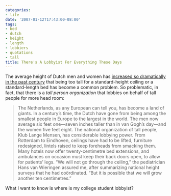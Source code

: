 ```yaml
---
categories:
- life
date: '2007-01-12T17:43:00-08:00'
tags:
- bed
- dutch
- height
- length
- lobbiers
- quotations
- tall
title: There's A Lobbyist For Everything These Days
---
```


The average height of Dutch men and women has [increased so dramatically in the past century](https://www.newyorker.com/fact/content/articles/040405fa_fact?040405fa_fact) that being too tall for a standard-height ceiling or a standard-length bed has become a common problem. So problematic, in fact, that there is a *tall person organization* that lobbies on behalf of tall people for more head room:

>The Netherlands, as any European can tell you, has become a land of giants. In a century’s time, the Dutch have gone from being among the smallest people in Europe to the largest in the world. The men now average six feet one&mdash;seven inches taller than in van Gogh’s day&mdash;and the women five feet eight. The national organization of tall people, Klub Lange Mensen, has considerable lobbying power. From Rotterdam to Eindhoven, ceilings have had to be lifted, furniture redesigned, lintels raised to keep foreheads from smacking them. Many hotels now offer twenty-centimetre bed extensions, and ambulances on occasion must keep their back doors open, to allow for patients’ legs. “We will not go through the ceiling,” the pediatrician Hans van Wieringen assured me, after summarizing national height surveys that he had coördinated. “But it is possible that we will grow another ten centimetres.”

What I want to know is where is my college student lobbyist?
